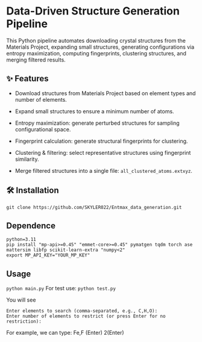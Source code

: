 #  Data-Driven Structure Generation Pipeline

This Python pipeline automates downloading crystal structures from the Materials Project, expanding small structures, generating configurations via entropy maximization, computing fingerprints, clustering structures, and merging filtered results.

## ✨ Features

- Download structures from Materials Project based on element types and number of elements.

- Expand small structures to ensure a minimum number of atoms.

- Entropy maximization: generate perturbed structures for sampling configurational space.

- Fingerprint calculation: generate structural fingerprints for clustering.

- Clustering & filtering: select representative structures using fingerprint similarity.

- Merge filtered structures into a single file: `all_clustered_atoms.extxyz`.

## 🛠️ Installation

```
git clone https://github.com/SKYLER022/Entmax_data_generation.git
```
## Dependence

```
python=3.11
pip install "mp-api>=0.45" "emmet-core>=0.45" pymatgen tqdm torch ase mattersim libfp scikit-learn-extra "numpy<2"
export MP_API_KEY="YOUR_MP_KEY"
```
## Usage

`python main.py`
For test use: `python test.py`

You will see
```
Enter elements to search (comma-separated, e.g., C,H,O):
Enter number of elements to restrict (or press Enter for no restriction):
```
For example, we can type:  Fe,F (Enter) 2(Enter)







